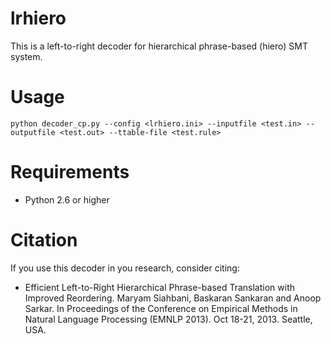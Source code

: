 lrhiero
========

This is a left-to-right decoder for hierarchical phrase-based (hiero) SMT system.


# Usage
```
python decoder_cp.py --config <lrhiero.ini> --inputfile <test.in> --outputfile <test.out> --ttable-file <test.rule>
```

# Requirements
* Python 2.6 or higher

# Citation
If you use this decoder in you research, consider citing:
* Efficient Left-to-Right Hierarchical Phrase-based Translation with Improved Reordering. Maryam Siahbani, Baskaran Sankaran and Anoop Sarkar. In Proceedings of the Conference on Empirical Methods in Natural Language Processing (EMNLP 2013). Oct 18-21, 2013. Seattle, USA.
